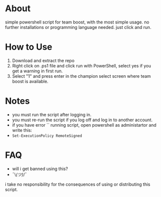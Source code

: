 # About
simple powershell script for team boost, with the most simple usage. no further installations or programming language needed. just click and run.

# How to Use
1. Download and extract the repo
2. Right click on .ps1 file and click run with PowerShell, select yes if you get a warning in first run.
3. Select "1" and press enter in the champion select screen where team boost is available. 

# Notes
* you must run the script after logging in.
* you must re-run the script if you log off and log in to another account.
* if you have error `` running script, open powershell as administartor and write this:
* ```Set-ExecutionPolicy RemoteSigned```


# FAQ
* will i get banned using this?
* ¯\\_(ツ)_/¯

i take no responsibility for the consequences of using or distributing this script.
